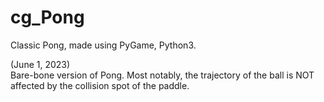 # cg_Pong

Classic Pong, made using PyGame, Python3.

(June 1, 2023) <br>
Bare-bone version of Pong. Most notably, the trajectory of the ball
is NOT affected by the collision spot of the paddle.
